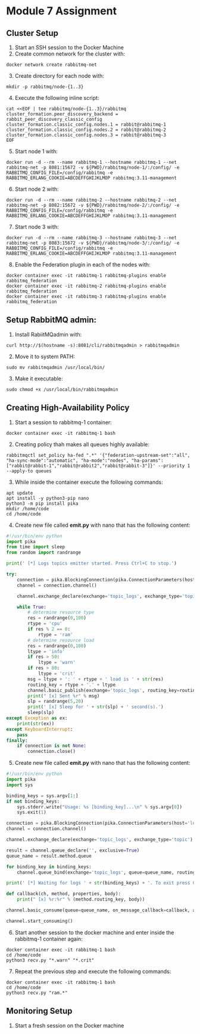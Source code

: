 # Module 7 Assignment

## Cluster Setup

1. Start an SSH session to the Docker Machine
2. Create common network for the cluster with:
``` shell
docker network create rabbitmq-net
```
3. Create directory for each node with:
``` shell
mkdir -p rabbitmq/node-{1..3}
```
4. Execute the following inline script:
``` shell
cat <<EOF | tee rabbitmq/node-{1..3}/rabbitmq
cluster_formation.peer_discovery_backend = rabbit_peer_discovery_classic_config
cluster_formation.classic_config.nodes.1 = rabbit@rabbitmq-1
cluster_formation.classic_config.nodes.2 = rabbit@rabbitmq-2
cluster_formation.classic_config.nodes.3 = rabbit@rabbitmq-3
EOF
```
5. Start node 1 with:
``` shell
docker run -d --rm --name rabbitmq-1 --hostname rabbitmq-1 --net rabbitmq-net -p 8081:15672 -v ${PWD}/rabbitmq/node-1/:/config/ -e RABBITMQ_CONFIG_FILE=/config/rabbitmq -e RABBITMQ_ERLANG_COOKIE=ABCDEFFGHIJKLMOP rabbitmq:3.11-management
```

6. Start node 2 with:
``` shell
docker run -d --rm --name rabbitmq-2 --hostname rabbitmq-2 --net rabbitmq-net -p 8082:15672 -v ${PWD}/rabbitmq/node-2/:/config/ -e RABBITMQ_CONFIG_FILE=/config/rabbitmq -e RABBITMQ_ERLANG_COOKIE=ABCDEFFGHIJKLMOP rabbitmq:3.11-management
```

7. Start node 3 with:
``` shell
docker run -d --rm --name rabbitmq-3 --hostname rabbitmq-3 --net rabbitmq-net -p 8083:15672 -v ${PWD}/rabbitmq/node-3/:/config/ -e RABBITMQ_CONFIG_FILE=/config/rabbitmq -e RABBITMQ_ERLANG_COOKIE=ABCDEFFGHIJKLMOP rabbitmq:3.11-management
```

8. Enable the Federation plugin in each of the nodes with:
``` shell
docker container exec -it rabbitmq-1 rabbitmq-plugins enable rabbitmq_federation
docker container exec -it rabbitmq-2 rabbitmq-plugins enable rabbitmq_federation
docker container exec -it rabbitmq-3 rabbitmq-plugins enable rabbitmq_federation
```


## Setup RabbitMQ admin:

1. Install RabiitMQadmin with:
``` shell
curl http://$(hostname -s):8081/cli/rabbitmqadmin > rabbitmqadmin
```

2. Move it to system PATH:
``` shell
sudo mv rabbitmqadmin /usr/local/bin/
```

3. Make it executable:
``` shell
sudo chmod +x /usr/local/bin/rabbitmqadmin
```


## Creating High-Availability Policy

1. Start a session to rabbitmq-1 container:
``` shell
docker container exec -it rabbitmq-1 bash
```

2. Creating policy thah makes all queues highly available:
``` shell
rabbitmqctl set_policy ha-fed ".*" '{"federation-upstream-set":"all", "ha-sync-mode":"automatic", "ha-mode":"nodes", "ha-params":["rabbit@rabbit-1","rabbit@rabbit2","rabbit@rabbit-3"]}' --priority 1 --apply-to queues
```

3. While inside the container execute the following commands:
``` shell
apt update
apt install -y python3-pip nano
python3 -m pip install pika
mkdir /home/code
cd /home/code
```

4. Create new file called **emit.py** with nano that has the following content:
``` python
#!/usr/bin/env python
import pika
from time import sleep
from random import randrange

print(' [*] Logs topics emitter started. Press Ctrl+C to stop.')

try:
    connection = pika.BlockingConnection(pika.ConnectionParameters(host='localhost'))
    channel = connection.channel()

    channel.exchange_declare(exchange='topic_logs', exchange_type='topic')

    while True:
        # determine resource type
        res = randrange(0,100)
        rtype = 'cpu'
        if res % 2 == 0:
            rtype = 'ram'
        # determine resource load
        res = randrange(0,100)
        ltype = 'info'
        if res > 50:
            ltype = 'warn'
        if res > 80:
            ltype = 'crit'
        msg = ltype + ': ' + rtype + ' load is ' + str(res)
        routing_key = rtype + '.' + ltype
        channel.basic_publish(exchange='topic_logs', routing_key=routing_key, body=msg)
        print(" [x] Sent %r" % msg)
        slp = randrange(5,20)
        print(' [x] Sleep for ' + str(slp) + ' second(s).')
        sleep(slp)
except Exception as ex:
    print(str(ex))
except KeyboardInterrupt:
    pass
finally:
    if connection is not None:
        connection.close()
```

5. Create new file called **emit.py** with nano that has the following content:
``` python
#!/usr/bin/env python
import pika
import sys

binding_keys = sys.argv[1:]
if not binding_keys:
    sys.stderr.write("Usage: %s [binding_key]...\n" % sys.argv[0])
    sys.exit(1)

connection = pika.BlockingConnection(pika.ConnectionParameters(host='localhost'))
channel = connection.channel()

channel.exchange_declare(exchange='topic_logs', exchange_type='topic')

result = channel.queue_declare('', exclusive=True)
queue_name = result.method.queue

for binding_key in binding_keys:
    channel.queue_bind(exchange='topic_logs', queue=queue_name, routing_key=binding_key)

print(' [*] Waiting for logs ' + str(binding_keys) + '. To exit press CTRL+C')

def callback(ch, method, properties, body):
    print(" [x] %r:%r" % (method.routing_key, body))

channel.basic_consume(queue=queue_name, on_message_callback=callback, auto_ack=True)

channel.start_consuming()
```


6. Start another session to the docker machine and enter inside the rabbitmq-1 container again:
``` shell
docker container exec -it rabbitmq-1 bash
cd /home/code
python3 recv.py "*.warn" "*.crit"
```

7. Repeat the previous step and execute the following commands:
``` shell
docker container exec -it rabbitmq-1 bash
cd /home/code
python3 recv.py "ram.*"
```


## Monitoring Setup

1. Start a fresh session on the Docker machine